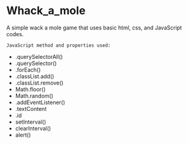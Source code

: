 # Whack_a_mole

A simple wack a mole game that uses basic html, css, and JavaScript codes.

`JavaScript method and properties used:`
- .querySelectorAll()
- .querySelector()
- .forEach()
- .classList.add()
- .classList.remove()
- Math.floor()
- Math.random()
- .addEventListener()
- .textContent
- .id
- setInterval()
- clearInterval()
- alert()
